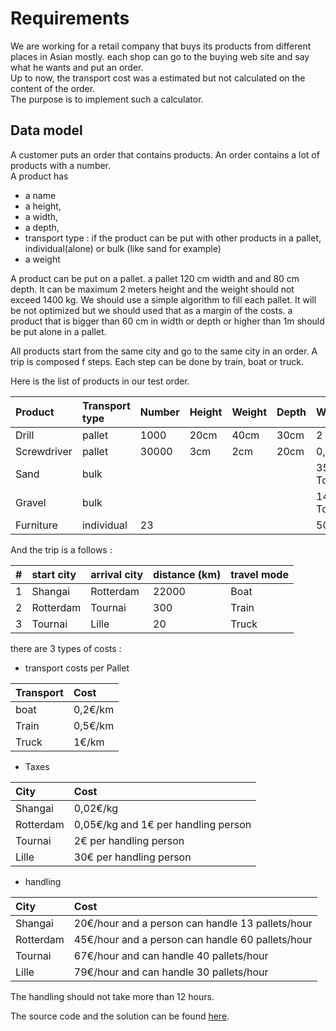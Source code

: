 # Requirements

We are working for a retail company that buys its products from different places in Asian mostly. each shop can go to the buying web site and say what he wants and put an order.   
Up to now, the transport cost was a estimated but not calculated on the content of the order.   
The purpose is to implement such a calculator.

## Data model

A customer puts an order that contains products. An order contains a lot of products with a number.  
A product has

* a name
* a height, 
* a width, 
* a depth, 
* transport type : if the product can be put with other products in a pallet, individual\(alone\) or bulk  \(like sand for example\)
* a weight

A product can be put on a pallet. a pallet 120 cm width and and 80 cm depth. It can be maximum 2 meters height and the weight should not exceed 1400 kg. We should use a simple algorithm to fill each pallet. It will be not optimized but we should used that as a margin of the costs.  a product that is bigger than 60 cm in width or depth or higher than 1m should be put alone in a pallet.

All products start from the same city and go to the same city in an order. A trip is composed f steps. Each step can be done by train, boat or truck.

Here is the list of products in our test order.

| Product | Transport type | Number | Height | Weight | Depth | Weight |
| :--- | :--- | :--- | :--- | :--- | :--- | :--- |
| Drill | pallet | 1000 | 20cm | 40cm | 30cm | 2 kg |
| Screwdriver | pallet | 30000 | 3cm | 2cm | 20cm | 0,2 kg |
| Sand | bulk |  |  |  |  | 35 Tons |
| Gravel | bulk |  |  |  |  | 14 Tons |
| Furniture | individual | 23 |  |  |  | 500 kg |

And the trip is a follows :

| \# | start city | arrival city | distance \(km\) | travel mode |
| :--- | :--- | :--- | :--- | :--- |
| 1 | Shangai | Rotterdam | 22000 | Boat |
| 2 | Rotterdam | Tournai | 300 | Train |
| 3 | Tournai | Lille | 20 | Truck |

there are 3 types of costs :

* transport costs per Pallet

| Transport | Cost |
| :--- | :--- |
| boat | 0,2€\/km |
| Train | 0,5€\/km |
| Truck | 1€\/km |

* Taxes

| City | Cost |
| :--- | :--- |
| Shangai | 0,02€\/kg |
| Rotterdam | 0,05€\/kg and 1€ per handling person |
| Tournai | 2€ per handling person |
| Lille | 30€ per handling person |

* handling

| City | Cost |
| :--- | :--- |
| Shangai | 20€\/hour and a person can handle 13 pallets\/hour |
| Rotterdam | 45€\/hour and a person can handle 60 pallets\/hour |
| Tournai | 67€\/hour and can handle 40 pallets\/hour |
| Lille | 79€\/hour and can handle 30 pallets\/hour |

The handling should not take more than 12 hours.

The source code and the solution can be found [here](https://github.com/nheron/droolscourse/tree/master/cost-calculation).

